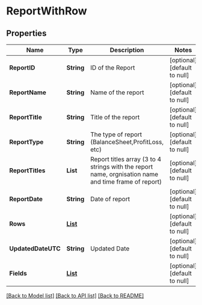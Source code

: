 # ReportWithRow
## Properties

| Name | Type | Description | Notes |
|------------ | ------------- | ------------- | -------------|
| **ReportID** | **String** | ID of the Report | [optional] [default to null] |
| **ReportName** | **String** | Name of the report | [optional] [default to null] |
| **ReportTitle** | **String** | Title of the report | [optional] [default to null] |
| **ReportType** | **String** | The type of report (BalanceSheet,ProfitLoss, etc) | [optional] [default to null] |
| **ReportTitles** | **List** | Report titles array (3 to 4 strings with the report name, orgnisation name and time frame of report) | [optional] [default to null] |
| **ReportDate** | **String** | Date of report | [optional] [default to null] |
| **Rows** | [**List**](ReportRows.md) |  | [optional] [default to null] |
| **UpdatedDateUTC** | **String** | Updated Date | [optional] [default to null] |
| **Fields** | [**List**](ReportFields.md) |  | [optional] [default to null] |

[[Back to Model list]](../README.md#documentation-for-models) [[Back to API list]](../README.md#documentation-for-api-endpoints) [[Back to README]](../README.md)

